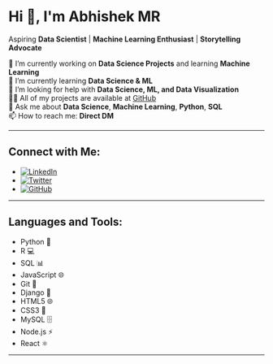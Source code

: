 # Hi 👋, I'm Abhishek MR

Aspiring **Data Scientist** | **Machine Learning Enthusiast** | **Storytelling Advocate**

🔭 I’m currently working on **Data Science Projects** and learning **Machine Learning**  
🌱 I’m currently learning **Data Science & ML**  
🤝 I’m looking for help with **Data Science, ML, and Data Visualization**  
👨‍💻 All of my projects are available at [GitHub](https://github.com/Melavihator)  
💬 Ask me about **Data Science**, **Machine Learning**, **Python**, **SQL**  
📫 How to reach me: **Direct DM**  

---

## Connect with Me:
- [![LinkedIn](https://img.shields.io/badge/LinkedIn-0077B5?style=flat&logo=linkedin&logoColor=white)](www.linkedin.com/in/abhishekmr24)
- [![Twitter](https://img.shields.io/badge/-Twitter-1DA1F2?style=flat&logo=twitter&logoColor=white&color=1DA1F2)](https://twitter.com/your-twitter-handle)  
- [![GitHub](https://img.shields.io/badge/GitHub-%23121011?style=for-the-badge&logo=github&logoColor=white)](https://github.com/Melavihator)  
 

---

## Languages and Tools:
- Python 🐍  
- R 💻  
- SQL 📊  
- JavaScript 🌐  
- Git 🔧  
- Django 🐍  
- HTML5 🌐  
- CSS3 🎨  
- MySQL 🗄️  
- Node.js ⚡  
- React ⚛️  

---

<!---
Melavihator/Melavihator is a ✨ special ✨ repository because its `README.md` (this file) appears on your GitHub profile.
You can click the Preview link to take a look at your changes.
--->
